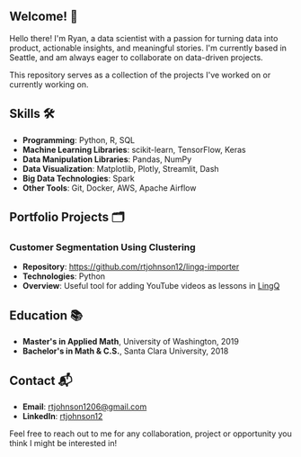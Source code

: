 ## Welcome! 👋

Hello there! I'm Ryan, a data scientist with a passion for turning data into product, actionable insights, and meaningful stories. I'm currently based in Seattle, and am always eager to collaborate on data-driven projects.

This repository serves as a collection of the projects I've worked on or currently working on.

## Skills 🛠

- **Programming**: Python, R, SQL
- **Machine Learning Libraries**: scikit-learn, TensorFlow, Keras
- **Data Manipulation Libraries**: Pandas, NumPy
- **Data Visualization**: Matplotlib, Plotly, Streamlit, Dash
- **Big Data Technologies**: Spark
- **Other Tools**: Git, Docker, AWS, Apache Airflow

## Portfolio Projects 🗂

### Customer Segmentation Using Clustering

- **Repository**: https://github.com/rtjohnson12/lingq-importer
- **Technologies**: Python
- **Overview**: Useful tool for adding YouTube videos as lessons in [LingQ](https://www.lingq.com)

## Education 📚

- **Master's in Applied Math**, University of Washington, 2019
- **Bachelor's in Math & C.S.**, Santa Clara University, 2018

## Contact 📬

- **Email**: rtjohnson1206@gmail.com
- **LinkedIn**: [rtjohnson12](https://www.linkedin.com/in/rtjohnson12/)

Feel free to reach out to me for any collaboration, project or opportunity you think I might be interested in!
